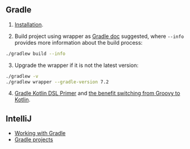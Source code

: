 

## Gradle

1. [Installation](https://gradle.org/install/).

2. Build project using wrapper as
[Gradle doc](https://docs.gradle.org/current/userguide/gradle_wrapper.html#sec:upgrading_wrapper)
suggested, where `--info` provides more information about the build process:

```bash
./gradlew build --info
```

3. Upgrade the wrapper if it is not the latest version:

```bash
./gradlew -v
./gradlew wrapper --gradle-version 7.2
```

4. [Gradle Kotlin DSL Primer](https://docs.gradle.org/current/userguide/kotlin_dsl.html)
and [the benefit switching from Groovy to Kotlin](https://stackoverflow.com/questions/45335874/gradle-what-is-the-benefit-if-i-switch-from-groovy-to-kotlin).


## IntelliJ

- [Working with Gradle](https://www.jetbrains.com/idea/guide/tutorials/working-with-gradle/)
- [Gradle projects](https://www.jetbrains.com/help/idea/work-with-gradle-projects.html)
